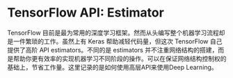 # TensorFlow API: Estimator

TensorFlow 目前是最为常用的深度学习框架。然而从头编写整个机器学习流程却是一件繁琐的工作。虽然上有 Keras 帮助减轻代码量，但这次 TensorFlow 自己提供了高阶 API estimators。不同的是 estimators 并不注重网络结构的搭建，而是帮助你更有效率的实现机器学习不同阶段的操作。可以在保证网络结构控制权的基础上，节省工作量。这里记录的是如何使用高层API来使用Deep Learning。

